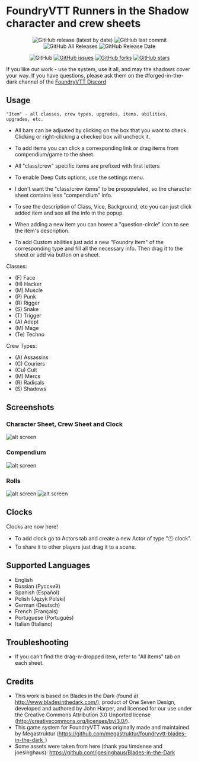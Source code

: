 # FoundryVTT Runners in the Shadow character and crew sheets

<p align="center">
<img alt="GitHub release (latest by date)" src="https://img.shields.io/github/v/release/Shaf074/foundryvtt-runners-in-the-shadow"> <img alt="GitHub last commit" src="https://img.shields.io/github/last-commit/Shaf074/foundryvtt-runners-in-the-shadow"> <img alt="GitHub All Releases" src="https://img.shields.io/github/downloads/Shaf074/foundryvtt-runners-in-the-shadow/total" /> <img alt="GitHub Release Date" src="https://img.shields.io/github/release-date/Shaf074/foundryvtt-runners-in-the-shadow?label=latest%20release" /> 
</p>
<p align="center">
<img alt="GitHub" src="https://img.shields.io/github/license/Shaf074/foundryvtt-runners-in-the-shadow"> <a href="https://github.com/Shaf074/foundryvtt-runners-in-the-shadow/issues"><img alt="GitHub issues" src="https://img.shields.io/github/issues/Shaf074/foundryvtt-runners-in-the-shadow"></a> <a href="https://github.com/Shaf074/foundryvtt-runners-in-the-shadow/network"><img alt="GitHub forks" src="https://img.shields.io/github/forks/Shaf074/foundryvtt-runners-in-the-shadow"></a> <a href="https://github.com/Shaf074/foundryvtt-runners-in-the-shadow/stargazers"><img alt="GitHub stars" src="https://img.shields.io/github/stars/Shaf074/foundryvtt-runners-in-the-shadow"></a> 
</p>

If you like our work - use the system, use it all, and may the shadows cover your way.
If you have questions, please ask them on the #forged-in-the-dark channel of the [FoundryVTT Discord](https://discord.gg/foundryvtt)

## Usage
`"Item" - all classes, crew types, upgrades, items, abilities, upgrades, etc.`

- All bars can be adjusted by clicking on the box that you want to check. Clicking or right-clicking a checked box will uncheck it.
- To add items you can click a corresponding link or drag items from compendium/game to the sheet.
- All "class/crew" specific items are prefixed with first letters
- To enable Deep Cuts options, use the settings menu.

- I don't want the "class/crew items" to be prepopulated, so the character sheet contains less "compendium" info.
- To see the description of Class, Vice, Background, etc you can just click added item and see all the info in the popup.
- When adding a new item you can hower a "question-circle" icon to see the item's description.
- To add Custom abilities just add a new "Foundry Item" of the corresponding type and fill all the necessary info. Then drag it to the sheet or add via button on a sheet.

Classes:
- (F)  Face
- (H)  Hacker
- (M)  Muscle
- (P) Punk
- (R) Rigger
- (S) Snake
- (T) Trigger
- (A) Adept
- (M)  Mage
- (Te)  Techno

Crew Types:
- (A)  Assassins
- (C)  Couriers
- (Cu)  Cult
- (M)  Mercs
- (R) Radicals
- (S) Shadows

## Screenshots

### Character Sheet, Crew Sheet and Clock
![alt screen][screenshot_all]

### Compendium
![alt screen][screenshot_compendium]

### Rolls
![alt screen][screenshot_roll_1]
![alt screen][screenshot_roll_2]

## Clocks
Clocks are now here!
- To add clock go to Actors tab and create a new Actor of type "🕛 clock".
- To share it to other players just drag it to a scene.

## Supported Languages
- English
- Russian (Русский)
- Spanish (Español)
- Polish (Język Polski)
- German (Deutsch)
- French (Français)
- Portuguese (Português)
- Italian (Italiano)

## Troubleshooting
- If you can't find the drag-n-dropped item, refer to "All Items" tab on each sheet.

## Credits
- This work is based on Blades in the Dark (found at http://www.bladesinthedark.com/), product of One Seven Design, developed and authored by John Harper, and licensed for our use under the Creative Commons Attribution 3.0 Unported license (http://creativecommons.org/licenses/by/3.0/).
- This game system for FoundryVTT was originally made and maintained by Megastruktur (https://github.com/megastruktur/foundryvtt-blades-in-the-dark_)
- Some assets were taken from here (thank you  timdenee and joesinghaus): https://github.com/joesinghaus/Blades-in-the-Dark


[screenshot_all]: ./images/screenshot_all.png "screenshot_all"
[screenshot_compendium]: ./images/screenshot_compendium.png "screenshot_compendium"
[screenshot_roll_1]: ./images/screenshot_roll_1.png "screenshot_roll_1"
[screenshot_roll_2]: ./images/screenshot_roll_2.png "screenshot_roll_2"
